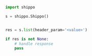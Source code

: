 <!-- Start SDK Example Usage [usage] -->
```python
import shippo

s = shippo.Shippo()


res = s.list(header_param='<value>')

if res is not None:
    # handle response
    pass

```
<!-- End SDK Example Usage [usage] -->